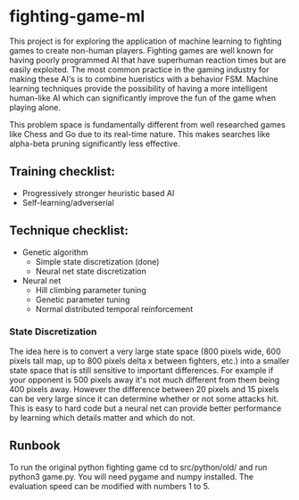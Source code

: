 # fighting-game-ml
This project is for exploring the application of machine learning to fighting games to create non-human players. Fighting games are well known for having poorly programmed AI that have superhuman reaction times but are easily exploited. The most common practice in the gaming industry for making these AI's is to combine hueristics with a behavior FSM. Machine learning techniques provide the possibility of having a more intelligent human-like AI which can significantly improve the fun of the game when playing alone.

This problem space is fundamentally different from well researched games like Chess and Go due to its real-time nature. This makes searches like alpha-beta pruning significantly less effective.

## Training checklist:
- Progressively stronger heuristic based AI
- Self-learning/adverserial

## Technique checklist:
- Genetic algorithm
  - Simple state discretization (done)
  - Neural net state discretization
- Neural net
  - Hill climbing parameter tuning
  - Genetic parameter tuning
  - Normal distributed temporal reinforcement


### State Discretization

The idea here is to convert a very large state space (800 pixels wide, 600 pixels tall map, up to 800 pixels delta x between fighters, etc.) into a smaller state space that is still sensitive to important differences. For example if your opponent is 500 pixels away it's not much different from them being 400 pixels away. However the difference between 20 pixels and 15 pixels can be very large since it can determine whether or not some attacks hit. This is easy to hard code but a neural net can provide better performance by learning which details matter and which do not.


## Runbook

To run the original python fighting game cd to src/python/old/ and run python3 game.py. You will need pygame and numpy installed. The evaluation speed can be modified with numbers 1 to 5.
